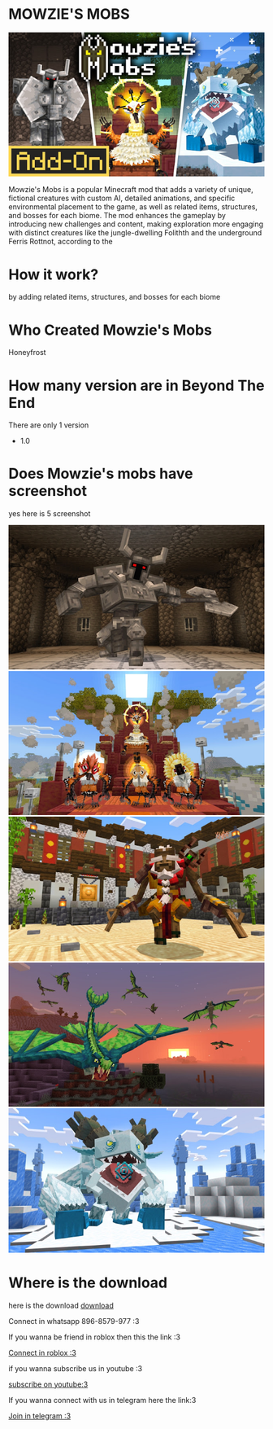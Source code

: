 <h1>MOWZIE'S MOBS</h1>
<img src="loui.jpg">
<p>Mowzie's Mobs is a popular Minecraft mod that adds a variety of unique, fictional creatures with custom AI, detailed animations, and specific environmental placement to the game, as well as related items, structures, and bosses for each biome. The mod enhances the gameplay by introducing new challenges and content, making exploration more engaging with distinct creatures like the jungle-dwelling Folithth and the underground Ferris Rottnot, according to the</p>
<h1>How it work?</h1>
<p>by adding
related items, structures, and bosses for each biome</p>
<h1>Who Created Mowzie's Mobs</h1>
<p>Honeyfrost</p>
<h1>How many version are in Beyond The End</h1>
<p>There are only 1 version</p>
<ul>
<li>1.0</li>
</ul>
<h1>Does Mowzie's mobs have screenshot</h1>
<p>yes here is 5 screenshot</p>
<img src="baja.jpg">
<img src="burung.jpg">
<img src="kayu.jpg">
<img src="naga.jpg">
<img src="yeti.jpg">
<h1>Where is the download</h1>
<p>here is the download
<a href="https://bedrock-hub.blogspot.com/2025/07/mowzies-mobs.html?m=1" download>download</a>
<p>Connect in whatsapp 896-8579-977 :3</p>
<p>If you wanna be friend in roblox then this the link :3</p>
<a href="https://www.roblox.com/share?code=1db53eae1e69fe4780b57f19ae388f19&type=Profile&source=ProfileShare&stamp=1757743352086" download>Connect in roblox :3</a><p>if you wanna subscribe us in youtube :3</p>
<a href="https://youtube.com/@brutal_studio?feature=shared" download>subscribe on youtube:3</a><p>If you wanna connect with us in telegram here the link:3</p>
<a href="https://t.me/+jeNobnO7N2gzZGQ1"download>Join in telegram :3</a>
</p>
